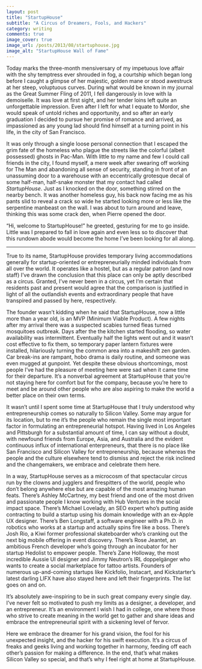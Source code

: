 ```yaml
---
layout: post
title: "StartupHouse"
subtitle: "A Circus of Dreamers, Fools, and Hackers"
category: writing
comments: true
image_cover: true
image_url: /posts/2013/08/startuphouse.jpg
image_alt: "StartupHouse Wall of Fame"
---
```


Today marks the three-month mensiversary of my impetuous love affair with the shy temptress ever shrouded in fog, a courtship which began long before I caught a glimpse of her majestic, golden mane or stood awestruck at her steep, voluptuous curves. During what would be known in my journal as the Great Summer Fling of 2011, I fell dangerously in love with la demoiselle. It was love at first sight, and her tender loins left quite an unforgettable impression. Even after I left for what I equate to Mordor, she would speak of untold riches and opportunity, and so after an early graduation I decided to pursue her promise of romance and arrived, as impassioned as any young lad should find himself at a turning point in his life, in the city of San Francisco.

It was only through a single loose personal connection that I escaped the grim fate of the homeless who plague the streets like the colorful (albeit possessed) ghosts in Pac-Man. With little to my name and few I could call friends in the city, I found myself, a mere week after swearing off working for The Man and abandoning all sense of security, standing in front of an unassuming door to a warehouse with an eccentrically grotesque decal of some half-man, half-snake monster that my contact had called *StartupHouse*. Just as I knocked on the door, something stirred on the nearby bench. It was another homeless guy, his back now facing me as his pants slid to reveal a crack so wide he started looking more or less like the serpentine manbeast on the wall. I was about to turn around and leave, thinking this was some crack den, when Pierre opened the door.

“Hi, welcome to StartupHouse!” he greeted, gesturing for me to go inside. Little was I prepared to fall in love again and even less so to discover that this rundown abode would become the home I’ve been looking for all along.

- - -

True to its name, StartupHouse provides temporary living accommodations generally for startup-oriented or entrepreneurially minded individuals from all over the world. It operates like a hostel, but as a regular patron (and now staff) I’ve drawn the conclusion that this place can only be aptly described as a circus. Granted, I’ve never been in a circus, yet I’m certain that residents past and present would agree that the comparison is justified in light of all the outlandish events and extraordinary people that have transpired and passed by here, respectively.

The founder wasn’t kidding when he said that StartupHouse, now a little more than a year old, is an MVP (Minimum Viable Product). A few nights after my arrival there was a suspected scabies turned fleas turned mosquitoes outbreak. Days after the the kitchen started flooding, so water availability was intermittent. Eventually half the lights went out and it wasn’t cost effective to fix them, so temporary paper lantern fixtures were installed, hilariously turning the common area into a makeshift zen garden. Car break-ins are rampant, hobo drama is daily routine, and someone was even mugged at gunpoint. Yet despite these obvious shortcomings, most people I’ve had the pleasure of meeting here were sad when it came time for their departure. It’s a nonverbal agreement at StartupHouse that you’re not staying here for comfort but for the company, because you’re here to meet and be around other people who are also aspiring to make the world a better place on their own terms.

It wasn’t until I spent some time at StartupHouse that I truly understood why entrepreneurship comes so naturally to Silicon Valley. Some may argue for its location, but to me it’s the people who remain the single most important factor in formulating an entrepreneurial hotspot. Having lived in Los Angeles and Pittsburgh for a substantial amount of time, I can say without a doubt, with newfound friends from Europe, Asia, and Australia and the evident continuous influx of international enterpreneurs, that there is no place like San Francisco and Silicon Valley for entrepreneurship, because whereas the people and the culture elsewhere tend to dismiss and reject the risk inclined and the changemakers, we embrace and celebrate them here.

In a way, StartupHouse serves as a microcosm of that spectacular circus run by the clowns and jugglers and firespitters of the world, people who don’t belong anywhere else but are capable of the most amazing human feats. There’s Ashley McCartney, my best friend and one of the most driven and passionate people I know working with Hub Ventures in the social impact space. There’s Michael Lovelady, an SEO expert who’s putting aside contracting to build a startup using his domain knowledge with an ex-Apple UX designer. There’s Ben Longstaff, a software engineer with a Ph.D. in robotics who works at a startup and actually spins fire like a boss. There’s Josh Rio, a Kiwi former professional skateboarder who’s cranking out the next big mobile offering in event discovery. There’s Rose Jeantet, an ambitious French developer who’s going through an incubator for her startup Hedolist to empower people. There’s Zane Holloway, the most incredible Aussie UI designer and Jimmy Neutron’s IRL doppelgänger who wants to create a social marketplace for tattoo artists. Founders of numerous up-and-coming startups like Kickfolio, Instacart, and Kickstarter’s latest darling LIFX have also stayed here and left their fingerprints. The list goes on and on.

It’s absolutely awe-inspiring to be in such great company every single day. I’ve never felt so motivated to push my limits as a designer, a developer, and an entrepreneur. It’s an environment I wish I had in college, one where those who strive to create meaning in the world get to gather and share ideas and embrace the entrepreneurial spirit with a sickening level of fervor.

Here we embrace the dreamer for his grand vision, the fool for his unexpected insight, and the hacker for his swift execution. It’s a circus of freaks and geeks living and working together in harmony, feeding off each other’s passion for making a difference. In the end, that’s what makes Silicon Valley so special, and that’s why I feel right at home at StartupHouse.
